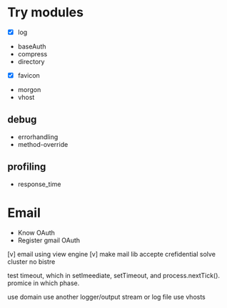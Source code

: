 # Try modules 
 * [x] log
 * baseAuth
 * compress
 * directory
 * [x] favicon
 * morgon
 * vhost

## debug
 * errorhandling
 * method-override

## profiling
 * response_time

# Email
 * Know OAuth
 * Register gmail OAuth
 
 [v] email using view engine
 [v] make mail lib accepte crefidential
 solve cluster no bistre

 test timeout, which in setImeediate, setTimeout, and process.nextTick().
 promice in which phase.

 use domain
 use another logger/output stream or log file
 use vhosts